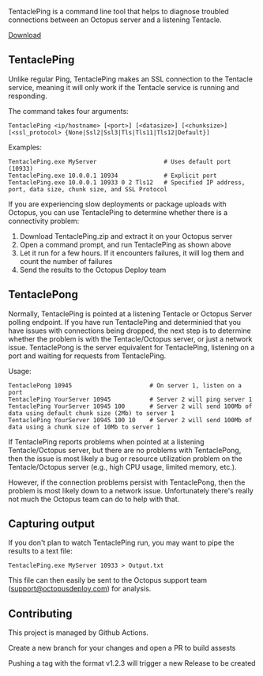 TentaclePing is a command line tool that helps to diagnose troubled connections between an Octopus server and a listening Tentacle. 

[Download](https://github.com/OctopusDeploy/TentaclePing/releases)

## TentaclePing

Unlike regular Ping, TentaclePing makes an SSL connection to the Tentacle service, meaning it will only work if the Tentacle service is running and responding. 

The command takes four arguments:

    TentaclePing <ip/hostname> [<port>] [<datasize>] [<chunksize>] [<ssl_protocol> {None|Ssl2|Ssl3|Tls|Tls11|Tls12|Default}]
    
Examples:

    TentaclePing.exe MyServer                   # Uses default port (10933)
    TentaclePing.exe 10.0.0.1 10934             # Explicit port
    TentaclePing.exe 10.0.0.1 10933 0 2 Tls12   # Specified IP address, port, data size, chunk size, and SSL Protocol

If you are experiencing slow deployments or package uploads with Octopus, you can use TentaclePing to determine whether there is a connectivity problem:

1. Download TentaclePing.zip and extract it on your Octopus server
2. Open a command prompt, and run TentaclePing as shown above
3. Let it run for a few hours. If it encounters failures, it will log them and count the number of failures
4. Send the results to the Octopus Deploy team

## TentaclePong

Normally, TentaclePing is pointed at a listening Tentacle or Octopus Server polling endpoint. If you have run TentaclePing and determinied that you have issues with connections being dropped, the next step is to determine whether the problem is with the Tentacle/Octopus server, or just a network issue. TentaclePong is the server equivalent for TentaclePing, listening on a port and waiting for requests from TentaclePing. 

Usage:

    TentaclePong 10945              		# On server 1, listen on a port
    TentaclePing YourServer 10945   		# Server 2 will ping server 1
    TentaclePing YourServer 10945 100		# Server 2 will send 100Mb of data using default chunk size (2Mb) to server 1
    TentaclePing YourServer 10945 100 10  	# Server 2 will send 100Mb of data using a chunk size of 10Mb to server 1


If TentaclePing reports problems when pointed at a listening Tentacle/Octopus server, but there are no problems with TentaclePong, then the issue is most likely a bug or resource utilization problem on the Tentacle/Octopus server (e.g., high CPU usage, limited memory, etc.). 

However, if the connection problems persist with TentaclePong, then the problem is most likely down to a network issue. Unfortunately there's really not much the Octopus team can do to help with that. 

## Capturing output

If you don't plan to watch TentaclePing run, you may want to pipe the results to a text file:

    TentaclePing.exe MyServer 10933 > Output.txt
    
This file can then easily be sent to the Octopus support team (support@octopusdeploy.com) for analysis.


## Contributing

This project is managed by Github Actions. 

Create a new branch for your changes and open a PR to build assests

Pushing a tag with the format v1.2.3 will trigger a new Release to be created
